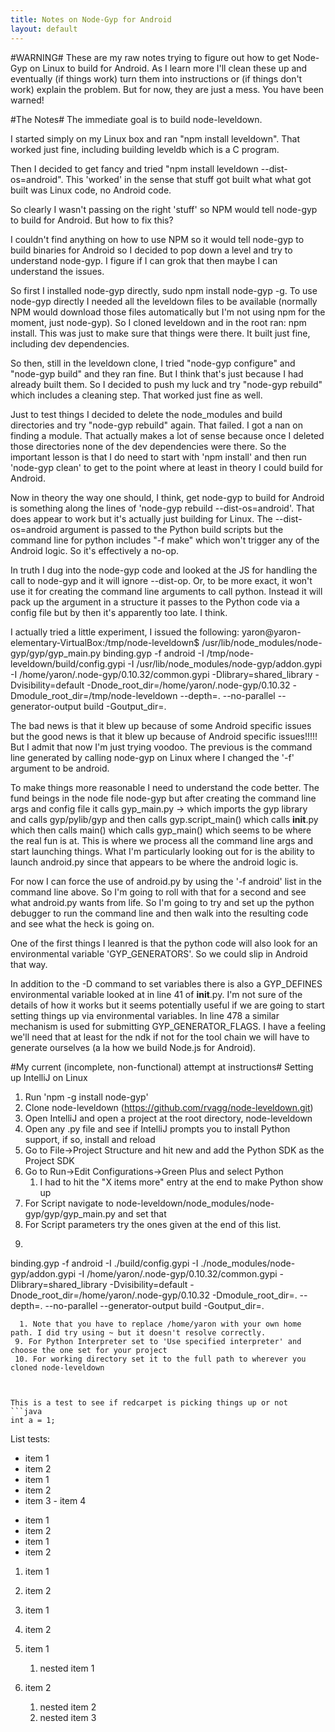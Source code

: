 ```yaml
---
title: Notes on Node-Gyp for Android
layout: default
---
```


#WARNING#
These are my raw notes trying to figure out how to get Node-Gyp on Linux to build for Android. As I learn more I'll clean these up and eventually (if things work) turn them into instructions or (if things don't work) explain the problem. But for now, they are just a mess. You have been warned!

#The Notes#
The immediate goal is to build node-leveldown. 

I started simply on my Linux box and ran "npm install leveldown". That worked just fine, including building leveldb which is a C program.

Then I decided to get fancy and tried "npm install leveldown --dist-os=android". This 'worked' in the sense that stuff got built what what got built was Linux code, no Android code.

So clearly I wasn't passing on the right 'stuff' so NPM would tell node-gyp to build for Android. But how to fix this?

I couldn't find anything on how to use NPM so it would tell node-gyp to build binaries for Android so I decided to pop down a level and try to understand node-gyp. I figure if I can grok that then maybe I can understand the issues.

So first I installed node-gyp directly, sudo npm install node-gyp -g. To use node-gyp directly I needed all the leveldown files to be available (normally NPM would download those files automatically but I'm not using npm for the moment, just node-gyp). So I cloned leveldown and in the root ran: npm install. This was just to make sure that things were there. It built just fine, including dev dependencies.

So then, still in the leveldown clone, I tried "node-gyp configure" and "node-gyp build" and they ran fine. But I think that's just because I had already built them. So I decided to push my luck and try "node-gyp rebuild" which includes a cleaning step. That worked just fine as well.

Just to test things I decided to delete the node_modules and build directories and try "node-gyp rebuild" again. That failed. I got a nan on finding a module. That actually makes a lot of sense because once I deleted those directories none of the dev dependencies were there. So the important lesson is that I do need to start with 'npm install' and then run 'node-gyp clean' to get to the point where at least in theory I could build for Android.

Now in theory the way one should, I think, get node-gyp to build for Android is something along the lines of 'node-gyp rebuild --dist-os=android'. That does appear to work but it's actually just building for Linux. The --dist-os=android argument is passed to the Python build scripts but the command line for python includes "-f make" which won't trigger any of the Android logic. So it's effectively a no-op.

In truth I dug into the node-gyp code and looked at the JS for handling the call to node-gyp and it will ignore --dist-op. Or, to be more exact, it won't use it for creating the command line arguments to call python. Instead it will pack up the argument in a structure it passes to the Python code via a config file but by then it's apparently too late. I think.

I actually tried a little experiment, I issued the following:
yaron@yaron-elementary-VirtualBox:/tmp/node-leveldown$ /usr/lib/node_modules/node-gyp/gyp/gyp_main.py binding.gyp -f android -I /tmp/node-leveldown/build/config.gypi -I /usr/lib/node_modules/node-gyp/addon.gypi -I /home/yaron/.node-gyp/0.10.32/common.gypi -Dlibrary=shared_library -Dvisibility=default -Dnode_root_dir=/home/yaron/.node-gyp/0.10.32 -Dmodule_root_dir=/tmp/node-leveldown --depth=. --no-parallel --generator-output build -Goutput_dir=.

The bad news is that it blew up because of some Android specific issues but the good news is that it blew up because of Android specific issues!!!!! But I admit that now I'm just trying voodoo. The previous is the command line generated by calling node-gyp on Linux where I changed the '-f' argument to be android.

To make things more reasonable I need to understand the code better. The fund beings in the node file node-gyp but after creating the command line args and config file it calls gyp_main.py -> which imports the gyp library and calls gyp/pylib/gyp and then calls gyp.script_main() which calls __init__.py which then calls main() which calls gyp_main() which seems to be where the real fun is at. This is where we process all the command line args and start launching things. What I'm particularly looking out for is the ability to launch android.py since that appears to be where the android logic is.

For now I can force the use of android.py by using the '-f android' list in the command line above. So I'm going to roll with that for a second and see what android.py wants from life. So I'm going to try and set up the python debugger to run the command line and then walk into the resulting code and see what the heck is going on.

One of the first things I leanred is that the python code will also look for an environmental variable 'GYP_GENERATORS'. So we could slip in Android that way.

In addition to the -D command to set variables there is also a GYP_DEFINES environmental variable looked at in line 41 of __init__.py. I'm not sure of the details of how it works but it seems potentially useful if we are going to start setting things up via environmental variables. In line 478 a similar mechanism is used for submitting GYP_GENERATOR_FLAGS. I have a feeling we'll need that at least for the ndk if not for the tool chain we will have to generate ourselves (a la how we build Node.js for Android).

#My current (incomplete, non-functional) attempt at instructions#
Setting up IntelliJ on Linux

 1. Run 'npm -g install node-gyp'
 2. Clone node-leveldown (https://github.com/rvagg/node-leveldown.git)
 3. Open IntelliJ and open a project at the root directory, node-leveldown
 4. Open any .py file and see if IntelliJ prompts you to install Python support, if so, install and reload
 5. Go to File->Project Structure and hit new and add the Python SDK as the Project SDK
 6. Go to Run->Edit Configurations->Green Plus and select Python
     1. I had to hit the "X items more" entry at the end to make Python show up
 7. For Script navigate to node-leveldown/node_modules/node-gyp/gyp/gyp_main.py and set that
 8. For Script parameters try the ones given at the end of this list.
  1. ```
binding.gyp -f android -I ./build/config.gypi -I ./node_modules/node-gyp/addon.gypi -I /home/yaron/.node-gyp/0.10.32/common.gypi -Dlibrary=shared_library -Dvisibility=default -Dnode_root_dir=/home/yaron/.node-gyp/0.10.32 -Dmodule_root_dir=. --depth=. --no-parallel --generator-output build -Goutput_dir=.
```
  1. Note that you have to replace /home/yaron with your own home path. I did try using ~ but it doesn't resolve correctly.
 9. For Python Interpreter set to 'Use specified interpreter' and choose the one set for your project
 10. For working directory set it to the full path to wherever you cloned node-leveldown



This is a test to see if redcarpet is picking things up or not
```java
int a = 1;
```

List tests:

- item 1
- item 2
 - item 1
  - item 2
   - item 3
    - item 4

* item 1
* item 2
 * item 1
 * item 2

1. item 1
2. item 2
 1. item 1
 2. item 2

1. item 1
    1. nested item 1
1. item 2
    1. nested item 2
    2. nested item 3
